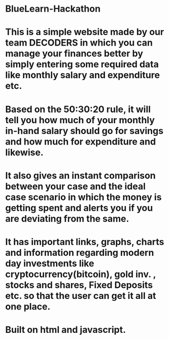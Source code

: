 # BlueLearn-Hackathon
# This is a simple website made by our team DECODERS in which you can manage your finances better by simply entering some required data like monthly salary and expenditure etc.
# Based on the 50:30:20 rule, it will tell you how much of your monthly in-hand salary should go for savings and how much for expenditure and likewise.
# It also gives an instant comparison between your case and the ideal case scenario in which the money is getting spent and alerts you if you are deviating from the same.
# It has important links, graphs, charts and information regarding modern day investments like cryptocurrency(bitcoin), gold inv. , stocks and shares, Fixed Deposits etc. so that the user can get it all at one place.
# Built on html and javascript. 
